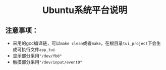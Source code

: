 <h1 align="center"> Ubuntu系统平台说明 </h1>

## 注意事项：
* 采用的gcc编译链，可以`make clean`或者`make`，在根目录`tui_project`下会生成可执行文件`app_tui`
* 显示部分采用`"/dev/fb0"`
* 触摸部分采用`"/dev/input/event0"`
